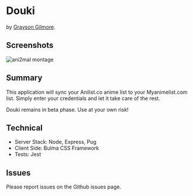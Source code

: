 # Douki
by [Grayson Gilmore](https://github.com/gilmoreg/).

## Screenshots
![ani2mal montage](https://cloud.githubusercontent.com/assets/18176333/26568165/cb7a831a-44c6-11e7-8ee6-2f4e3b7e0e21.png)

## Summary
This application will sync your Anilist.co anime list to your Myanimelist.com list. Simply enter your credentials and let it take care of the rest.

Douki remains in beta phase. Use at your own risk!

## Technical
* Server Stack: Node, Express, Pug
* Client Side: Bulma CSS Framework
* Tests: Jest

## Issues
Please report issues on the Github issues page.